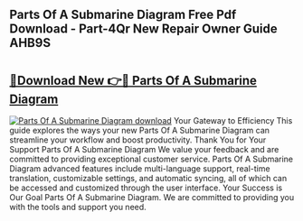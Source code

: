## Parts Of A Submarine Diagram Free Pdf Download - Part-4Qr New Repair Owner Guide AHB9S

# <h2><a href="http://dflqqq.blite.top/?on=Parts+Of+A+Submarine+Diagram">🔗Download New 👉🔴 Parts Of A Submarine Diagram</a></h2>

[![Parts Of A Submarine Diagram download](https://i.imgur.com/lujVjoI.png)](http://dflqqq.blite.top/?on=Parts+Of+A+Submarine+Diagram)
Your Gateway to Efficiency This guide explores the ways your new Parts Of A Submarine Diagram can streamline your workflow and boost productivity. Thank You for Your Support Parts Of A Submarine Diagram We value your feedback and are committed to providing exceptional customer service. Parts Of A Submarine Diagram advanced features include multi-language support, real-time translation, customizable settings, and automatic syncing, all of which can be accessed and customized through the user interface. Your Success is Our Goal Parts Of A Submarine Diagram. We are committed to providing you with the tools and support you need.
